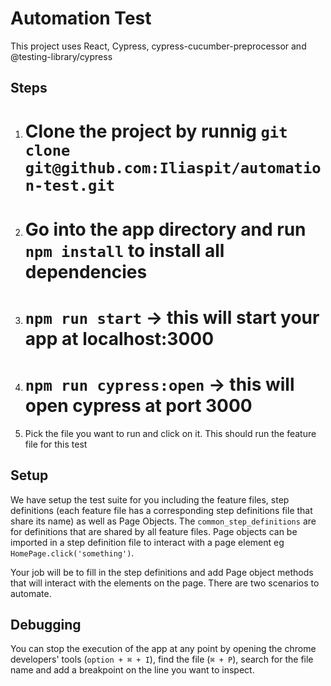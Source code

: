 # Automation Test

This project uses React, Cypress, cypress-cucumber-preprocessor and @testing-library/cypress

## Steps

1. # Clone the project by runnig `git clone git@github.com:Iliaspit/automation-test.git` 

2. # Go into the app directory and run `npm install` to install all dependencies

3. # `npm run start` -> this will start your app at localhost:3000

4. # `npm run cypress:open` -> this will open cypress at port 3000

5. Pick the file you want to run and click on it. This should run the feature file for this test

## Setup

We have setup the test suite for you including the feature files, step definitions (each feature file has a corresponding step definitions file that share its name) as well as Page Objects. The `common_step_definitions` are for definitions that are shared by all feature files. Page objects can be imported in a step definition file to interact with a page element eg `HomePage.click('something')`.

Your job will be to fill in the step definitions and add Page object methods that will interact with the elements on the page. There are two scenarios to automate.

## Debugging

You can stop the execution of the app at any point by opening the chrome developers' tools (`option + ⌘ + I`), find the file (`⌘ + P`), search for the file name and add a breakpoint on the line you want to inspect.

